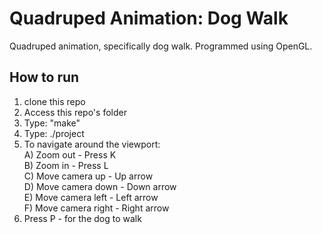 # Quadruped Animation: Dog Walk
Quadruped animation, specifically dog walk. Programmed using OpenGL. 

## How to run

1. clone this repo
2. Access this repo's folder
3. Type: "make" 
4. Type: ./project
6. To navigate around the viewport: <br />
	A) Zoom out - Press K <br />
	B) Zoom in - Press L <br />
	C) Move camera up - Up arrow <br />
	D) Move camera down - Down arrow <br />
	E) Move camera left - Left arrow <br />
	F) Move camera right - Right arrow <br />
7. Press P - for the dog to walk <br />
